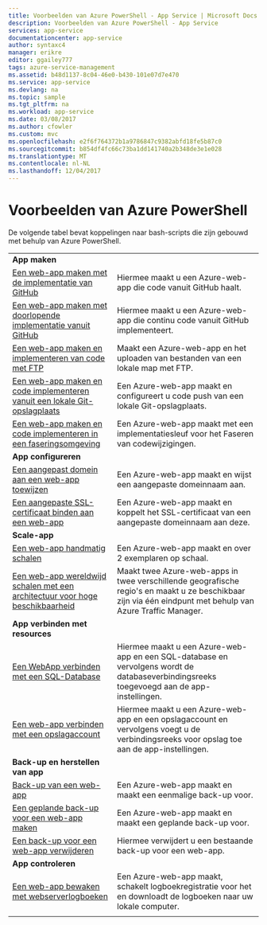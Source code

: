 ```yaml
---
title: Voorbeelden van Azure PowerShell - App Service | Microsoft Docs
description: Voorbeelden van Azure PowerShell - App Service
services: app-service
documentationcenter: app-service
author: syntaxc4
manager: erikre
editor: ggailey777
tags: azure-service-management
ms.assetid: b48d1137-8c04-46e0-b430-101e07d7e470
ms.service: app-service
ms.devlang: na
ms.topic: sample
ms.tgt_pltfrm: na
ms.workload: app-service
ms.date: 03/08/2017
ms.author: cfowler
ms.custom: mvc
ms.openlocfilehash: e2f6f764372b1a9786847c9382abfd18fe5b87c0
ms.sourcegitcommit: b854df4fc66c73ba1dd141740a2b348de3e1e028
ms.translationtype: MT
ms.contentlocale: nl-NL
ms.lasthandoff: 12/04/2017
---
```

# <a name="azure-powershell-samples"></a>Voorbeelden van Azure PowerShell

De volgende tabel bevat koppelingen naar bash-scripts die zijn gebouwd met behulp van Azure PowerShell.

| | |
|-|-|
|**App maken**||
| [Een web-app maken met de implementatie van GitHub](./scripts/app-service-powershell-deploy-github.md?toc=%2fpowershell%2fmodule%2ftoc.json)| Hiermee maakt u een Azure-web-app die code vanuit GitHub haalt. |
| [Een web-app maken met doorlopende implementatie vanuit GitHub](./scripts/app-service-powershell-continuous-deployment-github.md?toc=%2fpowershell%2fmodule%2ftoc.json)| Hiermee maakt u een Azure-web-app die continu code vanuit GitHub implementeert. |
| [Een web-app maken en implementeren van code met FTP](./scripts/app-service-powershell-deploy-ftp.md?toc=%2fpowershell%2fmodule%2ftoc.json) | Maakt een Azure-web-app en het uploaden van bestanden van een lokale map met FTP. |
| [Een web-app maken en code implementeren vanuit een lokale Git-opslagplaats](./scripts/app-service-powershell-deploy-local-git.md?toc=%2fpowershell%2fmodule%2ftoc.json) | Een Azure-web-app maakt en configureert u code push van een lokale Git-opslagplaats. |
| [Een web-app maken en code implementeren in een faseringsomgeving](./scripts/app-service-powershell-deploy-staging-environment.md?toc=%2fpowershell%2fmodule%2ftoc.json) | Een Azure-web-app maakt met een implementatiesleuf voor het Faseren van codewijzigingen. |
|**App configureren**||
| [Een aangepast domein aan een web-app toewijzen](./scripts/app-service-powershell-configure-custom-domain.md?toc=%2fpowershell%2fmodule%2ftoc.json)| Een Azure-web-app maakt en wijst een aangepaste domeinnaam aan. |
| [Een aangepaste SSL-certificaat binden aan een web-app](./scripts/app-service-powershell-configure-ssl-certificate.md?toc=%2fpowershell%2fmodule%2ftoc.json)| Een Azure-web-app maakt en koppelt het SSL-certificaat van een aangepaste domeinnaam aan deze. |
|**Scale-app**||
| [Een web-app handmatig schalen](./scripts/app-service-powershell-scale-manual.md?toc=%2fpowershell%2fmodule%2ftoc.json) | Een Azure-web-app maakt en over 2 exemplaren op schaal. |
| [Een web-app wereldwijd schalen met een architectuur voor hoge beschikbaarheid](./scripts/app-service-powershell-scale-high-availability.md?toc=%2fpowershell%2fmodule%2ftoc.json) | Maakt twee Azure-web-apps in twee verschillende geografische regio's en maakt u ze beschikbaar zijn via één eindpunt met behulp van Azure Traffic Manager. |
|**App verbinden met resources**||
| [Een WebApp verbinden met een SQL-Database](./scripts/app-service-powershell-connect-to-sql.md?toc=%2fpowershell%2fmodule%2ftoc.json)| Hiermee maakt u een Azure-web-app en een SQL-database en vervolgens wordt de databaseverbindingsreeks toegevoegd aan de app-instellingen. |
| [Een web-app verbinden met een opslagaccount](./scripts/app-service-powershell-connect-to-storage.md?toc=%2fpowershell%2fmodule%2ftoc.json)| Hiermee maakt u een Azure-web-app en een opslagaccount en vervolgens voegt u de verbindingsreeks voor opslag toe aan de app-instellingen. |
|**Back-up en herstellen van app**||
| [Back-up van een web-app](./scripts/app-service-powershell-backup-onetime.md?toc=%2fpowershell%2fmodule%2ftoc.json) | Een Azure-web-app maakt en maakt een eenmalige back-up voor. |
| [Een geplande back-up voor een web-app maken](./scripts/app-service-powershell-backup-scheduled.md?toc=%2fpowershell%2fmodule%2ftoc.json) | Een Azure-web-app maakt en maakt een geplande back-up voor. |
| [Een back-up voor een web-app verwijderen](./scripts/app-service-powershell-backup-delete.md?toc=%2fpowershell%2fmodule%2ftoc.json) | Hiermee verwijdert u een bestaande back-up voor een web-app. |
|**App controleren**||
| [Een web-app bewaken met webserverlogboeken](./scripts/app-service-powershell-monitor.md?toc=%2fpowershell%2fmodule%2ftoc.json) | Een Azure-web-app maakt, schakelt logboekregistratie voor het en downloadt de logboeken naar uw lokale computer. |
| | |
